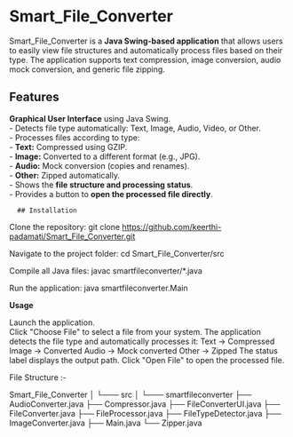 # Smart_File_Converter

Smart_File_Converter is a **Java Swing-based application** that allows users to easily view file structures and automatically process files based on their type. The application supports text compression, image conversion, audio mock conversion, and generic file zipping.  

## Features
  **Graphical User Interface** using Java Swing.  
      - Detects file type automatically: Text, Image, Audio, Video, or Other.  
      - Processes files according to type:  
      - **Text:** Compressed using GZIP.  
      - **Image:** Converted to a different format (e.g., JPG).  
      - **Audio:** Mock conversion (copies and renames).  
      - **Other:** Zipped automatically.  
      - Shows the **file structure and processing status**.  
      - Provides a button to **open the processed file directly**.


      ## Installation

  Clone the repository:    git clone https://github.com/keerthi-padamati/Smart_File_Converter.git
  
  
  Navigate to the project folder:  cd Smart_File_Converter/src

  Compile all Java files:  javac smartfileconverter/*.java

  Run the application:   java smartfileconverter.Main

  **Usage**

  Launch the application.  
  Click "Choose File" to select a file from your system.
  The application detects the file type and automatically processes it:
  Text → Compressed
  Image → Converted
  Audio → Mock converted
  Other → Zipped
  The status label displays the output path.
  Click "Open File" to open the processed file.


  File Structure :-

Smart_File_Converter
│
└─── src
    │
    └─── smartfileconverter
        ├── AudioConverter.java
        ├── Compressor.java
        ├── FileConverterUI.java
        ├── FileConverter.java
        ├── FileProcessor.java
        ├── FileTypeDetector.java
        ├── ImageConverter.java
        ├── Main.java
        └── Zipper.java


